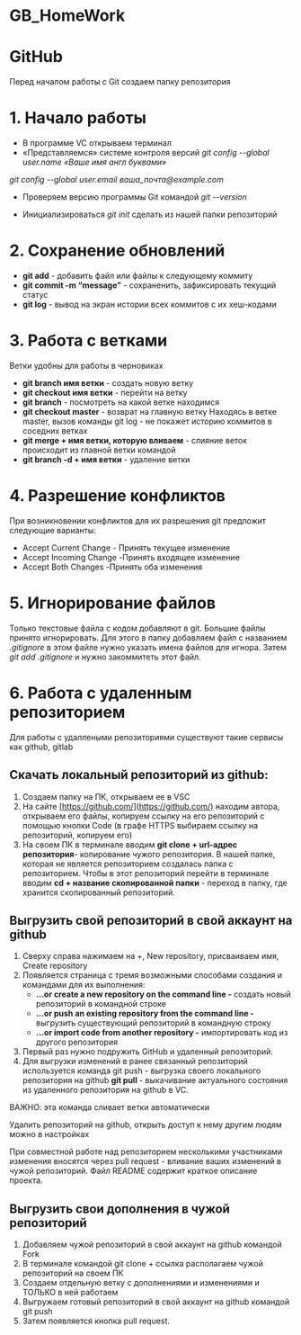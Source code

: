 # GB_HomeWork
# GitHub
 Перед началом работы с Git создаем папку репозитория
# 1. Начало работы
* В программе VC открываем терминал
* «Представляемся» системе контроля версий
_git config --global user.name «Ваше имя англ буквами»_

_git config --global user.email ваша_почта@example.com_
* Проверяем версию программы Git командой    _git --version_

* Инициализироваться     _git init_  сделать из нашей папки репозиторий

# 2. Сохранение обновлений
* **git add** - добавить файл или файлы к следующему коммиту
* **git commit -m “message”** - cохраненить, зафиксировать текущий статус
* **git log** - вывод на экран истории всех коммитов с их хеш-кодами
# 3. Работа с ветками
Ветки удобны для работы в черновиках
* **git branch имя ветки** - создать новую ветку
* **git checkout имя ветки** - перейти на ветку 
* **git branch** - посмотреть на какой ветке находимся 
* **git checkout master** - возврат на главную ветку
Находясь в ветке master, вызов команды  git log  - не покажет историю коммитов в соседних ветках
* **git merge + имя ветки, которую вливаем** - cлияние веток происходит из главной ветки командой 
* **git branch -d + имя ветки** - удаление ветки
# 4. Разрешение конфликтов
При возникновении конфликтов для их разрешения git предложит следующие варианты:
* Accept Current Change - Принять текущее изменение
* Accept Incoming Change -Принять входящее изменение
* Accept Both Changes -Принять оба изменения

# 5. Игнорирование файлов
Только текстовые файла с кодом добавляют в git. Большие файлы принято игнорировать. Для этого в папку добавляем файл с названием _.gitignore_ в этом файле нужно указать имена файлов для игнора. Затем *git add .gitignore* и нужно закоммитеть этот файл.

# 6. Работа с удаленным репозиторием
Для работы с удаллеными репозиториями существуют такие сервисы как github, gitlab
## Скачать локальный репозиторий из github:
1. Создаем папку на ПК, открываем ее в VSC
2. На сайте [https://github.com/](https://github.com/)  находим автора, открываем его файлы, копируем ссылку на его репозиторий с помощью кнопки Code (в графе HTTPS выбираем ссылку на репозиторий, копируем его) 
3. На своем ПК в терминале вводим **git clone + url-адрес репозитория**- копирование чужого репозитория. В нашей папке, которая не является репозиторием создалась папка с репозиторием. Чтобы в этот репозиторий перейти в терминале вводим **cd + название скопированной папки** - переход в папку, где хранится скопированный репозиторий.
## Выгрузить свой репозиторий в свой аккаунт на github
1. Сверху справа нажимаем на +, New repository, присваиваем имя, Create repository
2. Появляется страница с тремя возможными способами создания и командами для их выполнения: 
    - **…or create a new repository on the command line -** создать новый репозиторий в командной строке
    - **…or push an existing repository from the command line -** выгрузить существующий репозиторий в командную строку
    - **…or import code from another repository -** импортировать код из другого репозитория
3. Первый раз нужно подружить GitHub и удаленный репозиторий.
4. Для выгрузки изменений в ранее связанный репозиторий используется команда git push - выгрузка своего локального репозитория на github
**git pull** - выкачивание актуального состояния из удаленного репозитория на github в VC. 

 ВАЖНО: эта команда сливает ветки автоматически

Удалить репозиторий на github, открыть доступ к нему другим людям можно в настройках

При совместной работе над репозиторием несколькими участниками изменения вносятся через pull request - вливание ваших изменений в чужой репозиторий. Файл README  содержит краткое описание проекта. 

## Выгрузить свои дополнения в чужой репозиторий
1. Добавляем чужой репозиторий в свой аккаунт на github командой  Fork
2. В терминале командой git clone + ссылка располагаем чужой репозиторий на своем ПК
3. Создаем отдельную ветку с дополнениями и изменениями и ТОЛЬКО в ней работаем
4. Выгружаем готовый репозиторий в свой аккаунт на github  командой git push
5. Затем появляется кнопка pull request.
